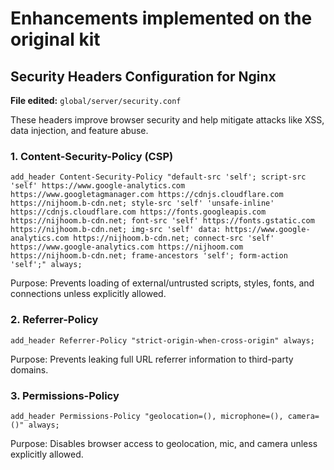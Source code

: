 # Enhancements implemented on the original kit

## Security Headers Configuration for Nginx

**File edited:**
`global/server/security.conf`

These headers improve browser security and help mitigate attacks like XSS, data injection, and feature abuse.


### 1. Content-Security-Policy (CSP)

`add_header Content-Security-Policy "default-src 'self'; script-src 'self' https://www.google-analytics.com https://www.googletagmanager.com https://cdnjs.cloudflare.com https://nijhoom.b-cdn.net; style-src 'self' 'unsafe-inline' https://cdnjs.cloudflare.com https://fonts.googleapis.com https://nijhoom.b-cdn.net; font-src 'self' https://fonts.gstatic.com https://nijhoom.b-cdn.net; img-src 'self' data: https://www.google-analytics.com https://nijhoom.b-cdn.net; connect-src 'self' https://www.google-analytics.com https://nijhoom.com https://nijhoom.b-cdn.net; frame-ancestors 'self'; form-action 'self';" always;`

Purpose: Prevents loading of external/untrusted scripts, styles, fonts, and connections unless explicitly allowed.


### 2. Referrer-Policy

`add_header Referrer-Policy "strict-origin-when-cross-origin" always;`

Purpose: Prevents leaking full URL referrer information to third-party domains.


### 3. Permissions-Policy

`add_header Permissions-Policy "geolocation=(), microphone=(), camera=()" always;`

Purpose: Disables browser access to geolocation, mic, and camera unless explicitly allowed.
